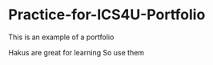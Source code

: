 # Practice-for-ICS4U-Portfolio
This is an example of a portfolio

Hakus are great
for learning
So use them
